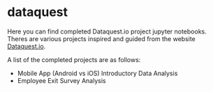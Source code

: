 # dataquest

Here you can find completed Dataquest.io project jupyter notebooks. Theres are various projects inspired and guided from the website [Dataquest.io](dataquest.io).

A list of the completed projects are as follows:

- Mobile App (Android vs iOS) Introductory Data Analysis
- Employee Exit Survey Analysis
